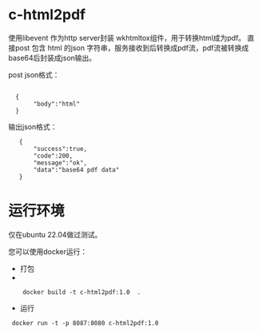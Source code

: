 # c-html2pdf

使用libevent 作为http server封装 wkhtmltox组件，用于转换html成为pdf。
直接post  包含 html 的json 字符串，服务接收到后转换成pdf流，pdf流被转换成base64后封装成json输出。

post json格式：

```
  
  {
       "body":"html"
  }
```

输出json格式：

```
   {
       "success":true,
       "code":200,
       "message":"ok",
       "data":"base64 pdf data"
   }
```

# 运行环境
仅在ubuntu 22.04做过测试。

您可以使用docker运行：
* 打包
* 
```
    docker build -t c-html2pdf:1.0  .
```

* 运行

```
 docker run -t -p 8087:8080 c-html2pdf:1.0 
```
